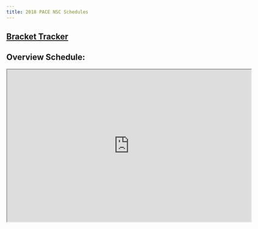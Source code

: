 ```yaml
---
title: 2018 PACE NSC Schedules
---
```


## [Bracket Tracker](http://pace-nsc.org/nsc-progress/)

## Overview Schedule:

<iframe src="https://drive.google.com/file/d/1Yw3IeOnhq945sVuhjHgiaMafnH8eEZW_/preview" width="640" height="400"></iframe>
